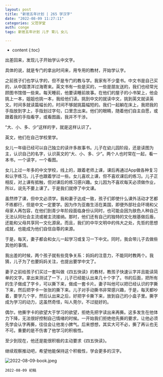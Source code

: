 ```yaml
---
layout: post
title: "新爸五年计划 | 265 学汉字"
date: "2022-08-09 11:27:11"
categories: 父范学堂
auth: conge
tags: 新爸五年计划 儿子 育儿 女儿

---
```

* content
{:toc}

出差回来，发现儿子开始学认中文字。

具体的说，就是专门的拿出时间来，用专用的教材，开始学认字。




之前孩子们也学认字的，但不是专门的教与学。我家有不少童书。中文书是自己买的，从中国漂洋过海寄来。英文书有一些是买的，一些是朋友送的，我们也经常光顾图书馆借一些来。每天睡前，他要读睡前故事。在他们的屋子的小书架上，他会挑上一本，姐姐也挑一本，我给他们读。挑到中文的就读中文，挑到英文就读英文。时间多就读篇幅长的，时间不够就挑篇幅短的。我们一起躺在床上，我把我的手指放到字上，手指划过字句，口里念出来。他们的眼睛，随着他们自主自愿，或跟着我的手指看字，或看图画，我并不干涉。

“大、小、多、少”这样的字，就是这样认识了。

英文，他们在自己学校里学。

女儿一年级已经可以自己独立的读许多故事书。儿子在幼儿园阶段，还是读图为主，认识自己的名字，认识英文的“大、小、多、少”。两个人也时常在一起，看一本书，一个读字，一个看图。

女儿上过一年多的中文学校，线上的，跟着老师上课，课后再通过App做各种复习和认字练习。儿子也跟着学过一些。女儿喜欢上课，但不喜欢课后的练习。儿子正相反，对上课有抵触，但对课后的练习感兴趣。女儿因为不喜欢每天必须做作业，所以，说先不要上课了。于是我们就停了中文课。

虽然停了课，但中文必须学。我和妻子达成一致，孩子们即使什么课外活动才艺都不练都行，但是中文一定要学。因为作为亚裔生活在美国，即便外部社会环境和父母家人再包容，在他们到青少年阶段面临身份认同时，也可能会因为肤色人种自己无法认同社会主流或被主流接纳。那时，他们还有自己的独特的文化根基做后盾，还能和父母共享同一文化源泉。而且，我们的中华文明中的伟大之处，先哲的思想成就，也能成为他们自信自尊的来源。

于是，每天，妻子都会和女儿一起学习或复习一下中文。同时，我会带儿子去做些其他的事情。

我出差的时候，两个孩子就有些竞争关系：妈妈的注意力，不能同时教两个。我猜，儿子为了也要妈妈关注，也提出要学中文了。

妻子之前给孩子们买过一套叫做《四五快读》的教材，教孩子快速认字并且能读简单的文字。拿出来测试了一下，儿子已经能认出来几十个字了。书的后面，把所有的生子做成了字卡，可以撕下来，做成一套卡片。妻子叫他可以把已经认识的字撕下来，然后把字卡一张张的撕下来。儿子对手动撕书非常感兴趣，于是，每天都吵着，要学几个字，然后认出来之后，好把字卡撕下来，放到自己的小盒子里。撕字成为学习的动力，这虽然奇怪，叫人莞尔，不过挺好的。

偶尔，他撕字卡的欲望大于学习的欲望，拒绝先把字读出来再撕。这多发生在他体力下降，无法很好控制自己情绪的时候。一开始我们拒绝他先撕的要求，让他必须先学会认字再撕，往往会让他发小脾气。后来想想，其实大可不必，撕了再认也无不可。重要的是不伤害了他学习的积极性。

至少到现在，他还是能很积极的主动要求《四五快读》。

继续观察推动吧，希望他能保持这个积极性，学会更多的汉字。

![2022-08-09-book.jpeg](https://s2.loli.net/2022/08/10/BEIrcKx4PsvHqea.jpg)

```
2022-08-09 初稿
```
